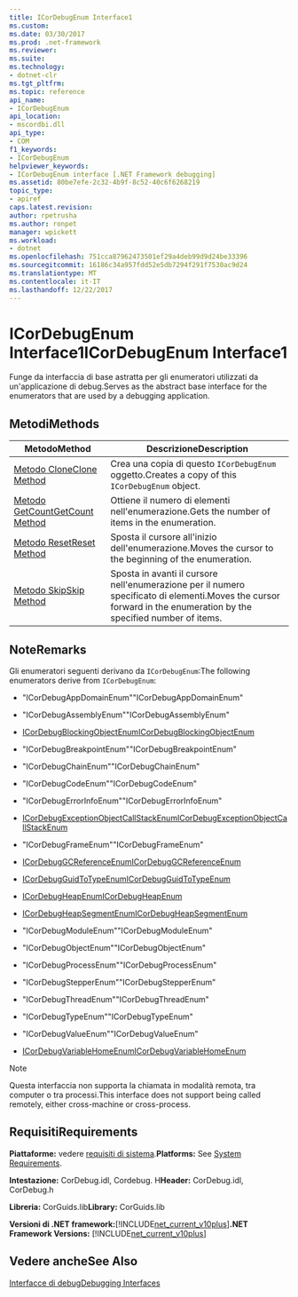 ```yaml
---
title: ICorDebugEnum Interface1
ms.custom: 
ms.date: 03/30/2017
ms.prod: .net-framework
ms.reviewer: 
ms.suite: 
ms.technology:
- dotnet-clr
ms.tgt_pltfrm: 
ms.topic: reference
api_name:
- ICorDebugEnum
api_location:
- mscordbi.dll
api_type:
- COM
f1_keywords:
- ICorDebugEnum
helpviewer_keywords:
- ICorDebugEnum interface [.NET Framework debugging]
ms.assetid: 80be7efe-2c32-4b9f-8c52-40c6f6268219
topic_type:
- apiref
caps.latest.revision: 
author: rpetrusha
ms.author: ronpet
manager: wpickett
ms.workload:
- dotnet
ms.openlocfilehash: 751cca87962473501ef29a4deb99d9d24be33396
ms.sourcegitcommit: 16186c34a957fdd52e5db7294f291f7530ac9d24
ms.translationtype: MT
ms.contentlocale: it-IT
ms.lasthandoff: 12/22/2017
---
```

# <a name="icordebugenum-interface1"></a><span data-ttu-id="279a6-102">ICorDebugEnum Interface1</span><span class="sxs-lookup"><span data-stu-id="279a6-102">ICorDebugEnum Interface1</span></span>
<span data-ttu-id="279a6-103">Funge da interfaccia di base astratta per gli enumeratori utilizzati da un'applicazione di debug.</span><span class="sxs-lookup"><span data-stu-id="279a6-103">Serves as the abstract base interface for the enumerators that are used by a debugging application.</span></span>  
  
## <a name="methods"></a><span data-ttu-id="279a6-104">Metodi</span><span class="sxs-lookup"><span data-stu-id="279a6-104">Methods</span></span>  
  
|<span data-ttu-id="279a6-105">Metodo</span><span class="sxs-lookup"><span data-stu-id="279a6-105">Method</span></span>|<span data-ttu-id="279a6-106">Descrizione</span><span class="sxs-lookup"><span data-stu-id="279a6-106">Description</span></span>|  
|------------|-----------------|  
|[<span data-ttu-id="279a6-107">Metodo Clone</span><span class="sxs-lookup"><span data-stu-id="279a6-107">Clone Method</span></span>](../../../../docs/framework/unmanaged-api/debugging/icordebugenum-clone-method.md)|<span data-ttu-id="279a6-108">Crea una copia di questo `ICorDebugEnum` oggetto.</span><span class="sxs-lookup"><span data-stu-id="279a6-108">Creates a copy of this `ICorDebugEnum` object.</span></span>|  
|[<span data-ttu-id="279a6-109">Metodo GetCount</span><span class="sxs-lookup"><span data-stu-id="279a6-109">GetCount Method</span></span>](../../../../docs/framework/unmanaged-api/debugging/icordebugenum-getcount-method.md)|<span data-ttu-id="279a6-110">Ottiene il numero di elementi nell'enumerazione.</span><span class="sxs-lookup"><span data-stu-id="279a6-110">Gets the number of items in the enumeration.</span></span>|  
|[<span data-ttu-id="279a6-111">Metodo Reset</span><span class="sxs-lookup"><span data-stu-id="279a6-111">Reset Method</span></span>](../../../../docs/framework/unmanaged-api/debugging/icordebugenum-reset-method.md)|<span data-ttu-id="279a6-112">Sposta il cursore all'inizio dell'enumerazione.</span><span class="sxs-lookup"><span data-stu-id="279a6-112">Moves the cursor to the beginning of the enumeration.</span></span>|  
|[<span data-ttu-id="279a6-113">Metodo Skip</span><span class="sxs-lookup"><span data-stu-id="279a6-113">Skip Method</span></span>](../../../../docs/framework/unmanaged-api/debugging/icordebugenum-skip-method.md)|<span data-ttu-id="279a6-114">Sposta in avanti il cursore nell'enumerazione per il numero specificato di elementi.</span><span class="sxs-lookup"><span data-stu-id="279a6-114">Moves the cursor forward in the enumeration by the specified number of items.</span></span>|  
  
## <a name="remarks"></a><span data-ttu-id="279a6-115">Note</span><span class="sxs-lookup"><span data-stu-id="279a6-115">Remarks</span></span>  
 <span data-ttu-id="279a6-116">Gli enumeratori seguenti derivano da `ICorDebugEnum`:</span><span class="sxs-lookup"><span data-stu-id="279a6-116">The following enumerators derive from `ICorDebugEnum`:</span></span>  
  
-   <span data-ttu-id="279a6-117">"ICorDebugAppDomainEnum"</span><span class="sxs-lookup"><span data-stu-id="279a6-117">"ICorDebugAppDomainEnum"</span></span>  
  
-   <span data-ttu-id="279a6-118">"ICorDebugAssemblyEnum"</span><span class="sxs-lookup"><span data-stu-id="279a6-118">"ICorDebugAssemblyEnum"</span></span>  
  
-   [<span data-ttu-id="279a6-119">ICorDebugBlockingObjectEnum</span><span class="sxs-lookup"><span data-stu-id="279a6-119">ICorDebugBlockingObjectEnum</span></span>](../../../../docs/framework/unmanaged-api/debugging/icordebugblockingobjectenum-interface.md)  
  
-   <span data-ttu-id="279a6-120">"ICorDebugBreakpointEnum"</span><span class="sxs-lookup"><span data-stu-id="279a6-120">"ICorDebugBreakpointEnum"</span></span>  
  
-   <span data-ttu-id="279a6-121">"ICorDebugChainEnum"</span><span class="sxs-lookup"><span data-stu-id="279a6-121">"ICorDebugChainEnum"</span></span>  
  
-   <span data-ttu-id="279a6-122">"ICorDebugCodeEnum"</span><span class="sxs-lookup"><span data-stu-id="279a6-122">"ICorDebugCodeEnum"</span></span>  
  
-   <span data-ttu-id="279a6-123">"ICorDebugErrorInfoEnum"</span><span class="sxs-lookup"><span data-stu-id="279a6-123">"ICorDebugErrorInfoEnum"</span></span>  
  
-   [<span data-ttu-id="279a6-124">ICorDebugExceptionObjectCallStackEnum</span><span class="sxs-lookup"><span data-stu-id="279a6-124">ICorDebugExceptionObjectCallStackEnum</span></span>](../../../../docs/framework/unmanaged-api/debugging/icordebugexceptionobjectcallstackenum-interface.md)  
  
-   <span data-ttu-id="279a6-125">"ICorDebugFrameEnum"</span><span class="sxs-lookup"><span data-stu-id="279a6-125">"ICorDebugFrameEnum"</span></span>  
  
-   [<span data-ttu-id="279a6-126">ICorDebugGCReferenceEnum</span><span class="sxs-lookup"><span data-stu-id="279a6-126">ICorDebugGCReferenceEnum</span></span>](../../../../docs/framework/unmanaged-api/debugging/icordebuggcreferenceenum-interface.md)  
  
-   [<span data-ttu-id="279a6-127">ICorDebugGuidToTypeEnum</span><span class="sxs-lookup"><span data-stu-id="279a6-127">ICorDebugGuidToTypeEnum</span></span>](../../../../docs/framework/unmanaged-api/debugging/icordebugguidtotypeenum-interface.md)  
  
-   [<span data-ttu-id="279a6-128">ICorDebugHeapEnum</span><span class="sxs-lookup"><span data-stu-id="279a6-128">ICorDebugHeapEnum</span></span>](../../../../docs/framework/unmanaged-api/debugging/icordebugheapenum-interface.md)  
  
-   [<span data-ttu-id="279a6-129">ICorDebugHeapSegmentEnum</span><span class="sxs-lookup"><span data-stu-id="279a6-129">ICorDebugHeapSegmentEnum</span></span>](../../../../docs/framework/unmanaged-api/debugging/icordebugheapsegmentenum-interface.md)  
  
-   <span data-ttu-id="279a6-130">"ICorDebugModuleEnum"</span><span class="sxs-lookup"><span data-stu-id="279a6-130">"ICorDebugModuleEnum"</span></span>  
  
-   <span data-ttu-id="279a6-131">"ICorDebugObjectEnum"</span><span class="sxs-lookup"><span data-stu-id="279a6-131">"ICorDebugObjectEnum"</span></span>  
  
-   <span data-ttu-id="279a6-132">"ICorDebugProcessEnum"</span><span class="sxs-lookup"><span data-stu-id="279a6-132">"ICorDebugProcessEnum"</span></span>  
  
-   <span data-ttu-id="279a6-133">"ICorDebugStepperEnum"</span><span class="sxs-lookup"><span data-stu-id="279a6-133">"ICorDebugStepperEnum"</span></span>  
  
-   <span data-ttu-id="279a6-134">"ICorDebugThreadEnum"</span><span class="sxs-lookup"><span data-stu-id="279a6-134">"ICorDebugThreadEnum"</span></span>  
  
-   <span data-ttu-id="279a6-135">"ICorDebugTypeEnum"</span><span class="sxs-lookup"><span data-stu-id="279a6-135">"ICorDebugTypeEnum"</span></span>  
  
-   <span data-ttu-id="279a6-136">"ICorDebugValueEnum"</span><span class="sxs-lookup"><span data-stu-id="279a6-136">"ICorDebugValueEnum"</span></span>  
  
-   [<span data-ttu-id="279a6-137">ICorDebugVariableHomeEnum</span><span class="sxs-lookup"><span data-stu-id="279a6-137">ICorDebugVariableHomeEnum</span></span>](../../../../docs/framework/unmanaged-api/debugging/icordebugvariablehomeenum-interface.md)  
  
> [!NOTE]
>  <span data-ttu-id="279a6-138">Questa interfaccia non supporta la chiamata in modalità remota, tra computer o tra processi.</span><span class="sxs-lookup"><span data-stu-id="279a6-138">This interface does not support being called remotely, either cross-machine or cross-process.</span></span>  
  
## <a name="requirements"></a><span data-ttu-id="279a6-139">Requisiti</span><span class="sxs-lookup"><span data-stu-id="279a6-139">Requirements</span></span>  
 <span data-ttu-id="279a6-140">**Piattaforme:** vedere [requisiti di sistema](../../../../docs/framework/get-started/system-requirements.md).</span><span class="sxs-lookup"><span data-stu-id="279a6-140">**Platforms:** See [System Requirements](../../../../docs/framework/get-started/system-requirements.md).</span></span>  
  
 <span data-ttu-id="279a6-141">**Intestazione:** CorDebug.idl, Cordebug. H</span><span class="sxs-lookup"><span data-stu-id="279a6-141">**Header:** CorDebug.idl, CorDebug.h</span></span>  
  
 <span data-ttu-id="279a6-142">**Libreria:** CorGuids.lib</span><span class="sxs-lookup"><span data-stu-id="279a6-142">**Library:** CorGuids.lib</span></span>  
  
 <span data-ttu-id="279a6-143">**Versioni di .NET framework:**[!INCLUDE[net_current_v10plus](../../../../includes/net-current-v10plus-md.md)]</span><span class="sxs-lookup"><span data-stu-id="279a6-143">**.NET Framework Versions:** [!INCLUDE[net_current_v10plus](../../../../includes/net-current-v10plus-md.md)]</span></span>  
  
## <a name="see-also"></a><span data-ttu-id="279a6-144">Vedere anche</span><span class="sxs-lookup"><span data-stu-id="279a6-144">See Also</span></span>  
 [<span data-ttu-id="279a6-145">Interfacce di debug</span><span class="sxs-lookup"><span data-stu-id="279a6-145">Debugging Interfaces</span></span>](../../../../docs/framework/unmanaged-api/debugging/debugging-interfaces.md)
